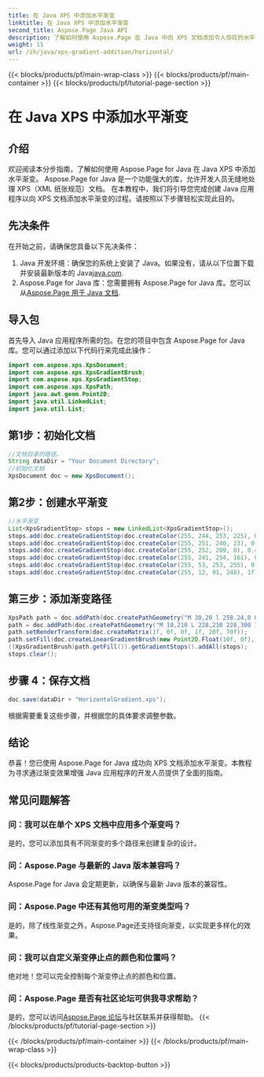 ```yaml
---
title: 在 Java XPS 中添加水平渐变
linktitle: 在 Java XPS 中添加水平渐变
second_title: Aspose.Page Java API
description: 了解如何使用 Aspose.Page 在 Java 中向 XPS 文档添加令人惊叹的水平渐变。请按照我们的分步指南进行无缝集成。
weight: 11
url: /zh/java/xps-gradient-addition/horizontal/
---
```


{{< blocks/products/pf/main-wrap-class >}}
{{< blocks/products/pf/main-container >}}
{{< blocks/products/pf/tutorial-page-section >}}

# 在 Java XPS 中添加水平渐变

## 介绍
欢迎阅读本分步指南，了解如何使用 Aspose.Page for Java 在 Java XPS 中添加水平渐变。 Aspose.Page for Java 是一个功能强大的库，允许开发人员无缝地处理 XPS（XML 纸张规范）文档。
在本教程中，我们将引导您完成创建 Java 应用程序以向 XPS 文档添加水平渐变的过程。请按照以下步骤轻松实现此目的。
## 先决条件
在开始之前，请确保您具备以下先决条件：
1. Java 开发环境：确保您的系统上安装了 Java。如果没有，请从以下位置下载并安装最新版本的 Java[java.com](https://www.java.com).
2.  Aspose.Page for Java 库：您需要拥有 Aspose.Page for Java 库。您可以从[Aspose.Page 用于 Java 文档](https://reference.aspose.com/page/java/).
## 导入包
首先导入 Java 应用程序所需的包。在您的项目中包含 Aspose.Page for Java 库。您可以通过添加以下代码行来完成此操作：
```java
import com.aspose.xps.XpsDocument;
import com.aspose.xps.XpsGradientBrush;
import com.aspose.xps.XpsGradientStop;
import com.aspose.xps.XpsPath;
import java.awt.geom.Point2D;
import java.util.LinkedList;
import java.util.List;
```
## 第1步：初始化文档
```java
//文档目录的路径。
String dataDir = "Your Document Directory";
//初始化文档
XpsDocument doc = new XpsDocument();
```
## 第2步：创建水平渐变
```java
//水平渐变
List<XpsGradientStop> stops = new LinkedList<XpsGradientStop>();
stops.add(doc.createGradientStop(doc.createColor(255, 244, 253, 225), 0.0673828f));
stops.add(doc.createGradientStop(doc.createColor(255, 251, 240, 23), 0.314453f));
stops.add(doc.createGradientStop(doc.createColor(255, 252, 209, 0), 0.482422f));
stops.add(doc.createGradientStop(doc.createColor(255, 241, 254, 161), 0.634766f));
stops.add(doc.createGradientStop(doc.createColor(255, 53, 253, 255), 0.915039f));
stops.add(doc.createGradientStop(doc.createColor(255, 12, 91, 248), 1f));
```
## 第三步：添加渐变路径
```java
XpsPath path = doc.addPath(doc.createPathGeometry("M 30,20 l 258.24,0 0,56.64 -258.24,0 Z"));
path = doc.addPath(doc.createPathGeometry("M 10,210 L 228,210 228,300 10,300"));
path.setRenderTransform(doc.createMatrix(1f, 0f, 0f, 1f, 20f, 70f));
path.setFill(doc.createLinearGradientBrush(new Point2D.Float(10f, 0f), new Point2D.Float(228f, 0f)));
((XpsGradientBrush)path.getFill()).getGradientStops().addAll(stops);
stops.clear();
```
## 步骤 4：保存文档
```java
doc.save(dataDir + "HorizontalGradient.xps");
```
根据需要重复这些步骤，并根据您的具体要求调整参数。
## 结论
恭喜！您已使用 Aspose.Page for Java 成功向 XPS 文档添加水平渐变。本教程为寻求通过渐变效果增强 Java 应用程序的开发人员提供了全面的指南。
## 常见问题解答
### 问：我可以在单个 XPS 文档中应用多个渐变吗？
是的，您可以添加具有不同渐变的多个路径来创建复杂的设计。
### 问：Aspose.Page 与最新的 Java 版本兼容吗？
Aspose.Page for Java 会定期更新，以确保与最新 Java 版本的兼容性。
### 问：Aspose.Page 中还有其他可用的渐变类型吗？
是的，除了线性渐变之外，Aspose.Page还支持径向渐变，以实现更多样化的效果。
### 问：我可以自定义渐变停止点的颜色和位置吗？
绝对地！您可以完全控制每个渐变停止点的颜色和位置。
### 问：Aspose.Page 是否有社区论坛可供我寻求帮助？
是的，您可以访问[Aspose.Page 论坛](https://forum.aspose.com/c/page/39)与社区联系并获得帮助。
{{< /blocks/products/pf/tutorial-page-section >}}

{{< /blocks/products/pf/main-container >}}
{{< /blocks/products/pf/main-wrap-class >}}

{{< blocks/products/products-backtop-button >}}
